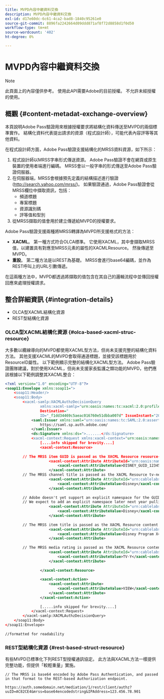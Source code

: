 ```yaml
---
title: MVPD內容中繼資料交換
description: MVPD內容中繼資料交換
exl-id: d17e60dc-6c61-4ca2-bad8-1840c95261e0
source-git-commit: 8896fa2242664d09ddd871af8f72d8858d1f0d50
workflow-type: tm+mt
source-wordcount: '402'
ht-degree: 0%

---
```


# MVPD內容中繼資料交換

>[!NOTE]
>
>此頁面上的內容僅供參考。 使用此API需要Adobe的目前授權。 不允許未經授權的使用。

## 概觀 {#content-metadat-exchange-overview}

本頁說明Adobe Pass驗證用來根據授權要求將結構化資料傳送至MVPD的兩個標準實作。  結構化資料代表提出請求的資源（程式設計師），可能代表內容評等等其他資料。

在程式設計師方面，Adobe Pass驗證支援結構化的MRSS資料資源，如下所示：

1. 程式設計師以MRSS字串形式傳送資源。 Adobe Pass驗證不會在網頁或原生裝置的使用者端進行編碼。 MRSS會以一般字串的形式傳送至Adobe Pass驗證伺服器。
1. 在伺服器端，MRSS會根據預先定義的結構描述進行驗證(http://search.yahoo.com/mrss/)。  如果驗證通過，Adobe Pass驗證會從MRSS欄位中擷取資訊，包括：
   * 頻道標題
   * 專案標題
   * 資源識別碼
   * 評等值和型別
1. 從MRSS擷取的值會用於建立傳遞給MVPD的授權要求。

Adobe Pass驗證支援兩種將MRSS轉譯為MVPD所支援格式的方法：

* **XACML**。  第一種方式符合OLCA標準。  它使用XACML，其中會擷取MRSS值，以建置具有對應至MRSS元素的屬性的XACMLResource。  然後傳遞至MVPD。
* **重設**。  第二種方法是以REST為基礎。  MRSS會進行base64編碼，並作為REST呼叫上的URL引數傳遞。

在這兩種方法中，MVPD都透過將擷取的值包含在其自己的邏輯流程中並傳回授權回應來處理授權請求。

## 整合詳細資訊 {#integration-details}

* OLCA型XACML結構化資源
* REST型結構化資源

### OLCA型XACML結構化資源 {#olca-based-xacml-struc-resource}

大多數以纜線導向的MVPD都使用XACML型方法，但尚未支援完整的結構化資料方法。  其他支援XACML的MVPD會取得通道標題，並接受該標題用於ResourceID屬性。 以下範例顯示完整的結構化XACML型方法。 Adobe Pass驗證團隊建議，對於使用XACML，但尚未支援家長監護之類功能的MVPD，他們應該根據以下範例調整其XACML整合：

```XML
<?xml version="1.0" encoding="UTF-8"?>
<soap11:Envelope xmlns:soap11=">
    <soap11:Header/>
    <soap11:Body>
        <xacml-samlp:XACMLAuthzDecisionQuery
                xmlns:xacml-samlp="urn:oasis:names:tc:xacml:2.0:profile:saml2.0:v2:schema:protocol"
                Destination="
                ID="_f1dd34469c5aeac016760e51dbba007d" IssueInstant="2012-06-26T16:30:24.879Z" Version="2.0">
            <saml:Issuer xmlns:saml="urn:oasis:names:tc:SAML:2.0:assertion">
                https://saml.sp.auth.adobe.com/
            </saml:Issuer>
            <ds:Signature xmlns:ds=">.......</ds:Signature>
            <xacml-context:Request xmlns:xacml-context="urn:oasis:names:tc:xacml:2.0:context:schema:os">
                [....info skipped for brevity....]
                <xacml-context:Resource>
 
        // The MRSS item GUID is passed as the XACML Resource resource-id
                    <xacml-context:Attribute AttributeId="urn:oasis:names:tc:xacml:1.0:resource:resource-id">
                        <xacml-context:AttributeValue>DISNEY_GUID_12345</xacml-context:AttributeValue>
                    </xacml-context:Attribute>
        // The MRSS channel title is passed as the XACML Resource tv-network
                    <xacml-context:Attribute AttributeId="urn:cablelabs:ocla:1.0:attribute:content:tv-network">
                        <xacml-context:AttributeValue>Disney</xacml-context:AttributeValue>
                    </xacml-context:Attribute>
 
        // Adobe doesn't yet support an explicit namespace for the GUID, so we reuse the channel title as the GUID.  
        // We expect to add an explicit namespace later next year pulling it from the GUID scheme attribute.
                    <xacml-context:Attribute AttributeId="urn:cablelabs:ocla:1.0:attribute:content:id:namespace">
                        <xacml-context:AttributeValue>Disney</xacml-context:AttributeValue>
                    </xacml-context:Attribute>
 
        // The MRSS item title is passed as the XACML Resource content title
                    <xacml-context:Attribute AttributeId="urn:cablelabs:ocla:1.0:attribute:content:title">
                        <xacml-context:AttributeValue>Disney Program X</xacml-context:AttributeValue>
                    </xacml-context:Attribute>
 
        // The MRSS media rating is passed as the XACML Resource content rating 
                    <xacml-context:Attribute AttributeId="urn:cablelabs:ocla:1.0:attribute:content:rating:vchip">
                        <xacml-context:AttributeValue>TV-Y</xacml-context:AttributeValue>
                    </xacml-context:Attribute>
 
                </xacml-context:Resource>
 
                <xacml-context:Action>
                    <xacml-context:Attribute>
                        <xacml-context:AttributeValue>VIEW</xacml-context:AttributeValue>
                    </xacml-context:Attribute>
                </xacml-context:Action>
 
                [.....info skipped for brevity....]
            </xacml-context:Request>
        </xacml-samlp:XACMLAuthzDecisionQuery>
    </soap11:Body>
</soap11:Envelope>
 
//formatted for readability
```

### REST型結構化資源 {#rest-based-struct-resource}

有些MVPD已標準化下列REST型授權通訊協定。 此方法與XACML方法一樣提供完整功能，但提供「較輕重量」實施。

`// The MRSS is base64 encoded by Adobe Pass Authentication, and passed in that format to the REST-based Authorization endpoint.`

`https://auth.somedomain.net/mediation/1/rest/client/authz?uuID=AC82CE4&mrss=base64encodedstring&IPAddress=123.456.78.901`

<!--
>[!RELATEDINFORMATION]
>* [User Metadata Exchange](/help/authentication/mvpd-user-metadata-exchng.md)
>* [Logout](/help/authentication/usecase-mvpd-logout.md)
>* [Programmer Integration Guide: Identifying Protected Resources](/help/authentication/identify-protected-resources.md)
>* [Programmer Integration Guide: User Metadata Exchange](/help/authentication/user-metadata.md)
-->
